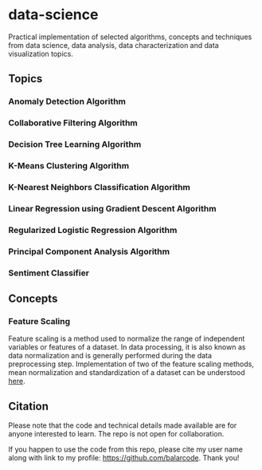 # data-science

Practical implementation of selected algorithms, concepts and techniques from data science, data analysis, data characterization and data visualization topics.

## Topics

### Anomaly Detection Algorithm

### Collaborative Filtering Algorithm

### Decision Tree Learning Algorithm

### K-Means Clustering Algorithm

### K-Nearest Neighbors Classification Algorithm

### Linear Regression using Gradient Descent Algorithm

### Regularized Logistic Regression Algorithm

### Principal Component Analysis Algorithm

### Sentiment Classifier

## Concepts

### Feature Scaling

Feature scaling is a method used to normalize the range of independent variables or features of a dataset. In data processing, it is also known as data normalization and is generally performed during the data preprocessing step. Implementation of two of the feature scaling methods, mean normalization and standardization of a dataset can be understood [here](https://github.com/balarcode/subjects/tree/main/random_process#readme).

## Citation

Please note that the code and technical details made available are for anyone interested to learn. The repo is not open for collaboration.

If you happen to use the code from this repo, please cite my user name along with link to my profile: https://github.com/balarcode. Thank you!

